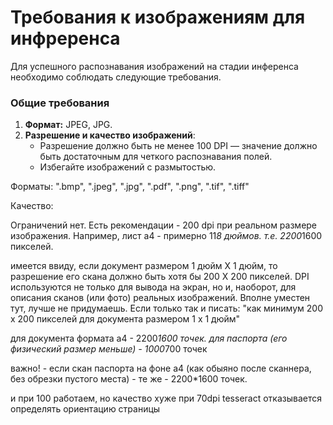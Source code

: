 # Требования к изображениям для инфреренса

Для успешного распознавания изображений на стадии инференса необходимо соблюдать следующие требования.

### Общие требования

1. **Формат:** JPEG, JPG.
2. **Разрешение и качество изображений**:
   - Разрешение должно быть не менее 100 DPI — значение должно быть достаточным для четкого распознавания полей.
   - Избегайте изображений с размытостью.



Форматы:  ".bmp",
        ".jpeg",
        ".jpg",
        ".pdf",
        ".png",
        ".tif",
        ".tiff"


Качество: 

Ограничений нет. Есть рекомендации - 200 dpi при реальном размере изображения.
Например, лист а4 - примерно 11*8 дюймов. т.е. 2200*1600 пикселей.


имеется ввиду, если документ размером 1 дюйм Х 1 дюйм, то разрешение его скана должно быть хотя бы 200 Х 200 пикселей. DPI используются не только для вывода на экран, но и, наоборот, для описания сканов (или фото) реальных изображений. Вполне уместен тут, лучше не придумаешь. Если только так и писать: "как минимум 200 х 200 пикселей  для документа размером 1 х 1 дюйм"

для документа формата а4 - 2200*1600  точек.
для паспорта (его физический размер меньше) - 1000*700 точек

важно! - если скан паспорта на фоне а4 (как обыяно после сканнера, без обрезки пустого места)  - те же - 2200*1600  точек.

и при 100 работаем, но качество хуже
при 70dpi tesseract отказывается определять ориентацию страницы
